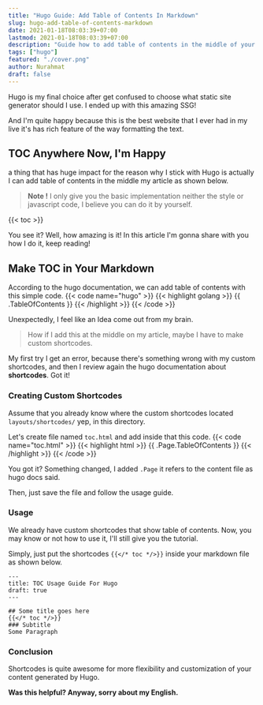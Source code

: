 ```yaml
---
title: "Hugo Guide: Add Table of Contents In Markdown"
slug: hugo-add-table-of-contents-markdown
date: 2021-01-18T08:03:39+07:00
lastmod: 2021-01-18T08:03:39+07:00
description: "Guide how to add table of contents in the middle of your article body with custom shortcode"
tags: ["hugo"]
featured: "./cover.png"
author: Nurahmat
draft: false
---
```


Hugo is my final choice after get confused to choose what static site
generator should I use. I ended up with this amazing SSG!

And I'm quite happy because this is the best website that I ever had in my
live it's has rich feature of the way formatting the text. 

## TOC Anywhere Now, I'm Happy

a thing that has huge impact for the reason why I stick with Hugo is
actually I can add table of contents in the middle my article as shown
below.

> **Note !** I only give you the basic implementation neither the style or
javascript code, I believe you can do it by yourself.

{{< toc >}}

You see it? Well, how amazing is it! In this article I'm gonna share with
you how I do it, keep reading!

## Make TOC in Your Markdown
According to the hugo documentation, we can add table of contents with this
simple code.
{{< code name="hugo" >}}
{{< highlight golang >}}
{{ .TableOfContents }}
{{< /highlight >}}
{{< /code >}}

Unexpectedly, I feel like an Idea come out from my brain.

> How if I add this at the middle on my article, maybe I have to make
custom shortcodes.

My first try I get an error, because there's something wrong with my custom
shortcodes, and then I review again the hugo documentation about
**shortcodes**. Got it!

### Creating Custom Shortcodes
Assume that you already know where the custom shortcodes located
`layouts/shortcodes/` yep, in this directory.

Let's create file named `toc.html` and add inside that this code.
{{< code name="toc.html" >}}
{{< highlight html >}}
{{ .Page.TableOfContents }}
{{< /highlight >}}
{{< /code >}}

You got it? Something changed, I added `.Page` it refers to the content
file as hugo docs said.

Then, just save the file and follow the usage guide.

### Usage
We already have custom shortcodes that show table of contents. Now, you may
know or not how to use it, I'll still give you the tutorial.

Simply, just put the shortcodes `{{</* toc */>}}` inside your markdown file
as shown below.

```
---
title: TOC Usage Guide For Hugo
draft: true
---

## Some title goes here
{{</* toc */>}}
### Subtitle
Some Paragraph
```

### Conclusion
Shortcodes is quite awesome for more flexibility and customization of
your content generated by Hugo.

**Was this helpful? Anyway, sorry about my English.** 
